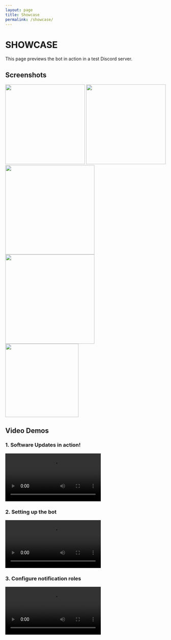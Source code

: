 ```yaml
---
layout: page
title: Showcase
permalink: /showcase/
---
```


# SHOWCASE
This page previews the bot in action in a test Discord server. 

## Screenshots

<img height=250 src="https://user-images.githubusercontent.com/37860569/152178387-c96a468e-2d18-411b-8bbc-e12b383cd8aa.png"> <img height=250 src="https://user-images.githubusercontent.com/37860569/152178631-dcf68800-b690-4f76-95e5-db5b90daa03d.png"></img>
<img height=280 src="https://user-images.githubusercontent.com/37860569/152178572-eafd1149-a953-4897-8b24-5ccbbde68c15.png"> <img height=280 src="https://user-images.githubusercontent.com/37860569/152178952-1001f863-5dc8-47d5-84d2-1abf2124451c.png"></img>
<img height=230 src="https://user-images.githubusercontent.com/37860569/152178508-eb4a8b9c-31b6-4e43-92aa-7532f48c9a31.png">

## Video Demos
### 1. Software Updates in action!
<video src="https://user-images.githubusercontent.com/37860569/152159945-843fcb68-94c9-401b-b1cd-700f19d66b0b.mov" controls></video>

### 2. Setting up the bot
<video src="https://user-images.githubusercontent.com/37860569/152159544-bb8634e4-3623-497b-8143-ddbc26431f89.mov" controls></video>

### 3. Configure notification roles
<video src="https://user-images.githubusercontent.com/37860569/152159726-39f44aa1-f74d-4bf0-a46a-4ae3ae29bcda.mov" controls></video>

